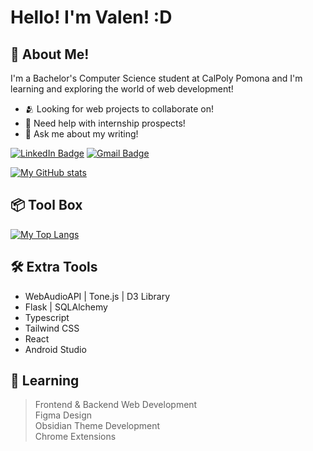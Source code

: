 # Hello! I'm Valen! :D
## 📡 About Me!        
I'm a Bachelor's Computer Science student at CalPoly Pomona and I'm learning and exploring the world of web development!                
* 🫂 Looking for web projects to collaborate on!         
* 📨 Need help with internship prospects!          
* 📝 Ask me about my writing!
  
<a href="https://www.linkedin.com/in/vdeleon-ca/"><img src="https://img.shields.io/badge/LinkedIn-blue?style=for-the-badge&logo=linkedin&logoColor=white" alt="LinkedIn Badge"/></a>
<a href="mailto:valeriedeleon4521@gmail.com"><img src="https://img.shields.io/badge/Gmail-D14836?style=for-the-badge&logo=gmail&logoColor=white" alt="Gmail Badge"/></a>

[![My GitHub stats](https://github-readme-stats.vercel.app/api?username=wheatleyinabox&hide_rank=true&show_icons=true&custom_title=Statistics&theme=tokyonight)](https://github.com/wheatleyinabox/github-readme-stats)

## 📦 Tool Box   
[![My Top Langs](https://github-readme-stats.vercel.app/api/top-langs/?username=wheatleyinabox&layout=compact&custom_title=Languages&theme=tokyonight&langs_count=6&exclude_repo=Assembly_Code)](https://github.com/wheatleyinabox/github-readme-stats)

## 🛠 Extra Tools
  * WebAudioAPI | Tone.js | D3 Library
  * Flask | SQLAlchemy       
  * Typescript
  * Tailwind CSS  
  * React     
  * Android Studio                 

## 🌱 Learning
> Frontend & Backend Web Development     
> Figma Design               
> Obsidian Theme Development  
> Chrome Extensions        
